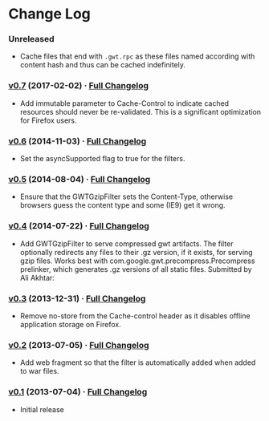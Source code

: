# Change Log

### Unreleased

* Cache files that end with `.gwt.rpc` as these files named according with content hash and thus can be cached indefinitely.

### [v0.7](https://github.com/realityforge/gwt-cache-filter/tree/v0.7) (2017-02-02) · [Full Changelog](https://github.com/realityforge/gwt-cache-filter/compare/v0.6...v0.7)

* Add immutable parameter to Cache-Control to indicate cached resources should
  never be re-validated. This is a significant optimization for Firefox users.

### [v0.6](https://github.com/realityforge/gwt-cache-filter/tree/v0.6) (2014-11-03) · [Full Changelog](https://github.com/realityforge/gwt-cache-filter/compare/v0.5...v0.6)

* Set the asyncSupported flag to true for the filters.

### [v0.5](https://github.com/realityforge/gwt-cache-filter/tree/v0.5) (2014-08-04) · [Full Changelog](https://github.com/realityforge/gwt-cache-filter/compare/v0.4...v0.5)

* Ensure that the GWTGzipFilter sets the Content-Type, otherwise browsers guess
  the content type and some (IE9) get it wrong.

### [v0.4](https://github.com/realityforge/gwt-cache-filter/tree/v0.4) (2014-07-22) · [Full Changelog](https://github.com/realityforge/gwt-cache-filter/compare/v0.3...v0.4)

* Add GWTGzipFilter to serve compressed gwt artifacts. The filter optionally
  redirects any files to their .gz version, if it exists, for serving gzip files.
  Works best with com.google.gwt.precompress.Precompress prelinker, which
  generates .gz versions of all static files. Submitted by Ali Akhtar:

### [v0.3](https://github.com/realityforge/gwt-cache-filter/tree/v0.3) (2013-12-31) · [Full Changelog](https://github.com/realityforge/gwt-cache-filter/compare/v0.2...v0.3)

* Remove no-store from the Cache-control header as it disables offline application
  storage on Firefox.

### [v0.2](https://github.com/realityforge/gwt-cache-filter/tree/v0.2) (2013-07-05) · [Full Changelog](https://github.com/realityforge/gwt-cache-filter/compare/v0.1...v0.2)

* Add web fragment so that the filter is automatically added when added to war files.

### [v0.1](https://github.com/realityforge/gwt-cache-filter/tree/v0.1) (2013-07-04) · [Full Changelog](https://github.com/realityforge/gwt-cache-filter/compare/20f853ffa9c33f3eaee015df60ea66555d9ea9a6...v0.1)

* Initial release
